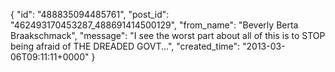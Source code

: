  {
   "id": "488835094485761",
   "post_id": "462493170453287_488691414500129",
   "from_name": "Beverly Berta Braakschmack",
   "message": "I see the worst part about all of this is to STOP being afraid of THE DREADED GOVT...",
   "created_time": "2013-03-06T09:11:11+0000"
 }
